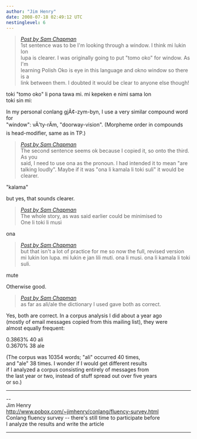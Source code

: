 ```yaml
---
author: "Jim Henry"
date: 2008-07-18 02:49:12 UTC
nestinglevel: 6
---
```

> [_Post by Sam Chapman_](/46p3RqX2/toki-mi-sin#post10)  
> 1st sentence was to be I'm looking through a window. I think mi lukin lon  
> lupa is clearer. I was originally going to put "tomo oko" for window. As I'm  
> learning Polish Oko is eye in this language and okno window so there is a  
> link between them. I doubted it would be clear to anyone else though!  
> 

toki "tomo oko" li pona tawa mi. mi kepeken e nimi sama lon  
toki sin mi:  
  
In my personal conlang gjÃ¢-zym-byn, I use a very similar compound word for  
"window": vÄ'ty-rÄ­m, "doorway-vision". (Morpheme order in compounds  
is head-modifier, same as in TP.)  

> [_Post by Sam Chapman_](/46p3RqX2/toki-mi-sin#post10)  
> The second sentence seems ok because I copied it, so onto the third. As you  
> said, I need to use ona as the pronoun. I had intended it to mean "are  
> talking loudly". Maybe if it was "ona li kamala li toki suli" it would be  
> clearer.  
> 

"kalama"  
  
but yes, that sounds clearer.  

> [_Post by Sam Chapman_](/46p3RqX2/toki-mi-sin#post10)  
> The whole story, as was said earlier could be minimised to  
> One li toki li musi  
> 

ona  

> [_Post by Sam Chapman_](/46p3RqX2/toki-mi-sin#post10)  
> but that isn't a lot of practice for me so now the full, revised version  
> mi lukin lon lupa. mi lukin e jan lili muti. ona li musi. ona li kamala li toki suli.  
> 

mute  
  
Otherwise good.  

> [_Post by Sam Chapman_](/46p3RqX2/toki-mi-sin#post10)  
> as far as ali/ale the dictionary I used gave both as correct.  
> 

Yes, both are correct. In a corpus analysis I did about a year ago  
(mostly of email messages copied from this mailing list), they were  
almost equally frequent:  
  
0.3863% 40 ali  
0.3670% 38 ale  
  
(The corpus was 10354 words; "ali" occurred 40 times,  
and "ale" 38 times. I wonder if I would get different results  
if I analyzed a corpus consisting entirely of messages from  
the last year or two, instead of stuff spread out over five years  
or so.)  

***

\--  
Jim Henry  
http://www.pobox.com/~jimhenry/conlang/fluency-survey.html  
Conlang fluency survey -- there's still time to participate before  
I analyze the results and write the article  


***